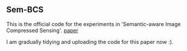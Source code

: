 ## Sem-BCS

This is the official code for the experiments in 'Semantic-aware Image Compressed Sensing'. [paper](https://ieeexplore.ieee.org/document/10285864)

I am gradually tidying and uploading the code for this paper now :).


